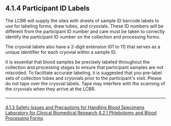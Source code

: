 ## 4.1.4 Participant ID Labels

The LCBR will supply the sites with sheets of sample ID barcode labels to use for labeling
forms, draw tubes, and cryovials. These ID numbers will be different from the participant ID
number and care must be taken to correctly identify the participant ID number on the collection
and processing forms.

The cryovial labels also have a 2-digit extension (01 to 11) that serves as a unique identifier for
each cryovial within a sample ID.

It is essential that blood samples be precisely labeled throughout the collection and processing
stages to ensure that participant samples are not miscoded. To facilitate accurate labeling, it is
suggested that you pre-label sets of collection tubes and cryovials prior to the participant's visit.
Please do not tape over the cryovial labels. Tape may interfere with the scanning of the
cryovials when they arrive at the LCBR.


<hr class="soften" style="margin-top: 20px;margin-bottom: 20px;"/>

<div class="center">
<div class="btn-group">
  <a href=":pages_path:/manuals/laboratory-for-clinical-biomedical-research/4-01-03-safety-issues-and-precautions.md" class="btn btn-default">
    <span class="glyphicon glyphicon-chevron-left"></span>
    4.1.3 Safety Issues and Precautions for Handling Blood Specimens
  </a>

  <a href=":pages_path:/manuals/laboratory-for-clinical-biomedical-research" class="btn btn-default">
    <span class="glyphicon glyphicon-chevron-up"></span>
    Laboratory for Clinical Biomedical Research
  </a>

  <a href=":pages_path:/manuals/laboratory-for-clinical-biomedical-research/4-02-01-phlebotomy-and-blood-processing-forms.md" class="btn btn-success">
    4.2.1 Phlebotomy and Blood Processing Forms
    <span class="glyphicon glyphicon-chevron-right"></span>
  </a>
</div>
</div>